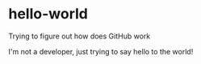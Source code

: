# hello-world
Trying to figure out how does GitHub work

I'm not a developer, just trying to say hello to the world!

